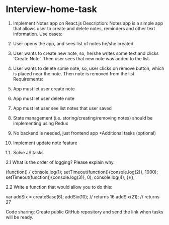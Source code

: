 # Interview-home-task
1. Implement Notes app on React.js
Description:
Notes app is a simple app that allows user to create and delete notes, reminders and other text
information.
Use cases:
1. User opens the app, and sees list of notes he/she created.
2. User wants to create new note, so, he/she writes some text and clicks 'Create Note'. Then user sees
that new note was added to the list.
3. User wants to delete some note, so, user clicks on remove button, which is placed near the note.
Then note is removed from the list.
Requirements:
1. App must let user create note
2. App must let user delete note
3. App must let user see list notes that user saved
4. State management (i.e. storing/creating/removing notes) should be implementing using Redux
5. No backend is needed, just frontend app
*Additional tasks (optional)
1. Implement update note feature

2. Solve JS tasks

2.1 What is the order of logging? Please explain why.

(function() {
 console.log(1);
 setTimeout(function(){console.log(2)}, 1000);
 setTimeout(function(){console.log(3)}, 0);
 console.log(4);
})();

2.2 Write a function that would allow you to do this:

var addSix = createBase(6);
addSix(10); // returns 16
addSix(21); // returns 27

Code sharing:
Create public GitHub repository and send the link when tasks will be ready.
